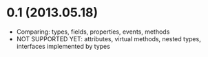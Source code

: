 # 0.1 (2013.05.18)
* Comparing: types, fields, properties, events, methods
* NOT SUPPORTED YET: attributes, virtual methods, nested types, interfaces implemented by types
